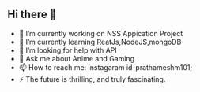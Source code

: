 ## Hi there 👋

- 🔭 I’m currently working on NSS Appication Project
- 🌱 I’m currently learning ReatJs,NodeJS,mongoDB
- 🤔 I’m looking for help with API
- 💬 Ask me about Anime and Gaming
- 📫 How to reach me: instagaram id-prathameshm101;
- ⚡  The future is thrilling, and truly fascinating.

<!--
**thisisrow/thisisrow** is a ✨ _special_ ✨ repository because its `README.md` (this file) appears on your GitHub profile.

Here are some ideas to get you started:

- 🔭 I’m currently working on Scorecard Project
- 🌱 I’m currently learning ReatJs,NodeJS,mongoDB
- 🤔 I’m looking for help with API
- 💬 Ask me about Anime and Gaming
- 📫 How to reach me: instagaram id-prathameshm101;
- ⚡  The future is thrilling, and truly fascinating.
-->
